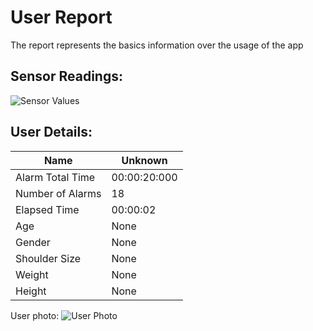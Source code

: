# User Report
The report represents the basics information over the usage of the app
## Sensor Readings:
![Sensor Values](C:\Users\Alta_\PycharmProjects\PostureResearchProject\gui/data/img/graphs/graph_20240809125923_-1.png)
## User Details:
| Name | Unknown   |
| --- | --- |
| Alarm Total Time | 00:00:20:000 |
| Number of Alarms | 18 |
| Elapsed Time | 00:00:02 |
| Age | None |
| Gender | None |
| Shoulder Size | None |
| Weight | None |
| Height | None |
User photo:
![User Photo](C:\Users\Alta_\PycharmProjects\PostureResearchProject\gui/data/img/user_photo.jpeg)
